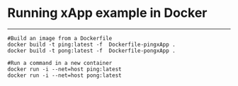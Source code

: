 # Running xApp example in Docker
***
```
#Build an image from a Dockerfile
docker build -t ping:latest -f  Dockerfile-pingxApp . 
docker build -t pong:latest -f  Dockerfile-pongxApp .

#Run a command in a new container
docker run -i --net=host ping:latest
docker run -i --net=host pong:latest
```
